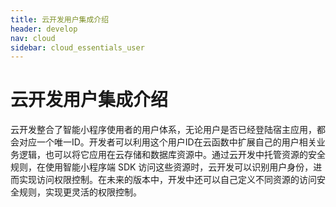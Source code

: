```yaml
---
title: 云开发用户集成介绍
header: develop
nav: cloud
sidebar: cloud_essentials_user
---
```


# 云开发用户集成介绍

云开发整合了智能小程序使用者的用户体系，无论用户是否已经登陆宿主应用，都会对应一个唯一ID。开发者可以利用这个用户ID在云函数中扩展自己的用户相关业务逻辑，也可以将它应用在云存储和数据库资源中。通过云开发中托管资源的安全规则，在使用智能小程序端 SDK 访问这些资源时，云开发可以识别用户身份，进而实现访问权限控制。在未来的版本中，开发中还可以自己定义不同资源的访问安全规则，实现更灵活的权限控制。

